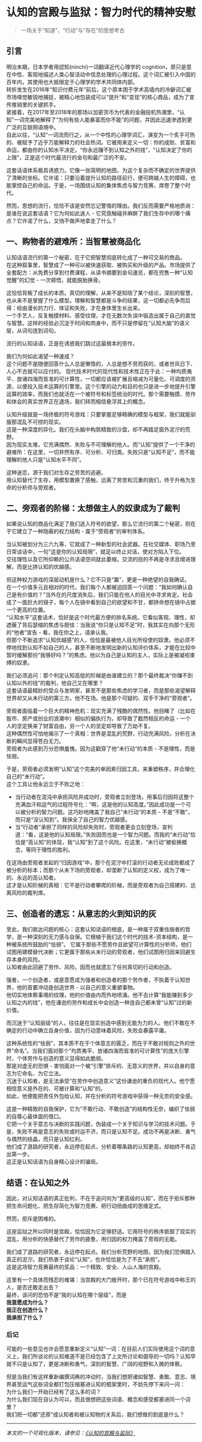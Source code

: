 # 认知的宫殿与监狱：智力时代的精神安慰

> 一场关于“知道”、“行动”与“存在”的思想考古<!--more-->

## 引言

明治末期，日本学者用認知(ninchi)一词翻译近代心理学的 cognition，原只是意在中性、客观地描述人类心智活动中信息处理的心理过程。这个词汇被引入中国的百年内，其使用也大抵限定于心理学的学术共同体内部。  
转折发生在2016年“知识付费元年”前后，这个原本困于学术高墙内的冷僻词汇被市场嗅觉敏锐地捕捉，被精心地包装成可以“提升”和“变现”的核心商品，成为了宣传推销里的关键抓手。  
紧接着，在2017年至2018年的那场以加密货币为代表的金融投机热潮里，“认知”一词完美地解释了“为何有些人能暴富而你不能”的问题，并因此迅速渗透到更广泛的互联网语境中。  
自此以往，“认知”一词流而行之，从一个中性的心理学词汇，演变为一个炙手可热的、被赋予了近乎万能解释力的社会热词。它被用来定义一切：你的成败、贫富和命运，都由你的认知水平决定。“你永远赚不到认知之外的钱”，“认知决定了你的上限”，正是这个时代最流行的金句和最广泛的不安。

这套话语体系极具诱惑力。它像一张简明的地图，为这个复杂而不确定的世界提供了清晰的坐标。它许诺：只要沿着提升认知的路径前行，便可跨越人生的障碍，也能掌控自己的命运。于是，一场围绕认知的集体焦虑与智力竞赛，席卷了整个时代。  

然而，思想的流行，恰恰不该是安然忘记警惕的理由。我们反而需要严格地质询：是谁在说这套话语？它为何如此迷人 - 它究竟触碰并麻醉了我们生存中的哪个痛点？它许诺了什么，又悄不做声地拿走了什么？

## 一、购物者的避难所：当智慧被商品化

认知话语流行的第一个秘密，在于它把智慧彻底转化成了一种可交易的商品。  
在这种叙事里，智慧成了一种可以被快速获取、被购买和升级的产品。市场提供了全套配方：从免费分享到付费课程，从读书摘要到金句速览，都在兜售一种“认知觉醒”的幻觉 - 一次顿悟，就能脱胎换骨。

这恰恰背叛了成长的本质。真切的理解，从来不是知晓了某个结论，深刻的智慧，也从来不是掌握了什么模型。理解和智慧都是斗争的结果，这一切都必先争而后得：经由漫长的力行、体证和失败，才在身体里生长出来。  
一个手艺人，反复触摸材料、感受纹理，才在无数次失误中锻造出属于自己的直觉与智慧。这样的经验必沉淀于时间和肉身中，而不只是停留在“认知大脑”的语义层，从词句连到词句。

流行的认知话语，正是在诱惑我们跳过这最根本的劳作。

我们为何如此渴望一种速成？  
这个问题不是随便回答什么人总是懒惰的，人总是想不劳而获的，或者世风日下、人心不古就可以应付的。
现代技术时代的现代性和技术性正在于此：一种均质夷平、放诸四海而皆准的可计算性，一切都应该被扩展且缩减为可量化、可调度的资源，以便投入技术运算的引擎里。这个引擎的动力和目的也只是进一步地提升引擎运算的效率，而我们也就活在一个被符号和标签统治的时代。那个需要触摸、劳作和体会的真实世界正在退场，我们转而相信悬浮其上的概念。

认知升级就是一场终极的符号游戏：只要掌握足够精确的模型与框架，我们就能驯服那混乱不可控的现实。  
这是一种深度的异化。我们在头脑中构筑精致的沙盘，却不再踏足窗外泥泞的荒野。  
因为现实太难，它充满偶然、失败与不可理解的他人。而“认知”提供了一个干净的避难所：在这里，一切井然有序、可分析、可归类。失败只是“认知不足”，而不能理解的他人只是“认知水平不同”。

这种迷恋，源于我们对生存之劳苦的逃避。  
用认知替代了生存，用模型置换了感触，远离了劳苦和沉重的我们，终于升格为生命的分析师与旁观者。

## 二、旁观者的阶梯：太想做主人的奴隶成为了裁判

如果说认知的商品化满足了我们逃入符号的欲望，那么它流行的第二个秘密，则在于它建立了一种隐蔽的权力结构 - 属于“旁观者”的审判体系。

当认知被划分为三六九等，它就成了一种新型的社会武器。在社交媒体、职场乃至日常谈话中，一句“这是你的认知局限”，就足以终止对话，使对方陷入下位。  
交往理性以及它所仰赖的公共话语空间就此萎缩，交流的目的不再是寻求且增进理解，而是比拼认知的优越感。

但这种权力游戏的深层动机是什么？它不只是“赢”，更是一种绝望的自我确证。  
在一个价值多元且相对的时代，我们每个人都被迫回答一个问题：“我如何确认自己是有价值的？”当外在的尺度消失后，我们只能在他人的目光中寻求肯定。社会成了一面巨大的镜子，每个人在镜中看到自己的欲望和不甘，都拼命想在镜中占据一个更高的位置。  
“认知水平”这套话术，恰好是这个时代最方便的排名系统。它看似客观、理性，却遮蔽了背后瑟缩的焦虑与胆怯：当我说“你只是认知不足”时，我其实在向那个无形的“他者”宣告 - 看，我在你之上，请承认我。  
但那个不断追求“认知优越感”的人，恰恰是最被他人目光所役使的奴隶。他必须不停地找到认知不如自己的人，甚至不断地发明出新的认知评价体系，才能在比较中暂时缓解那份“我够好吗？”的焦虑。他以为自己是认知的主人，实际上是被凝视束缚的奴隶。

我们必须追问：那个判定认知高低的阶梯是由谁建立的？那个最终裁决“你赚不到认知以外的钱”的裁判，他自己又在哪里？  
这套话语最精妙的受众与发明家，甚至不是那些焦虑的学习者，而是那些渴望解释世界却又从未行动的第三方。他不在场。他是那个可疑的、双手干净的“旁观者”。

旁观者面临着一个巨大的精神危机：现实充满了残酷的偶然性。他目睹了（比如在股市、房产或创业的浪潮中）相似的偏执行为，却导致了截然相反的命运 - 一个人的坚定换来了财富自由，另一个人的坚定却导致了万劫不复。  
这种偶然性可怕地揭示了一个真相：世界是混乱的荒野，行动充满风险，分析在决断的瞬间显得苍白无力。  
旁观者为此感到万分恐惧羞愧。因为这戳穿了他“未行动”的本质 - 不是理性，而是怯弱。

于是，旁观者必须发明“认知”这个完美的单因素归因工具，来重塑秩序，并合理化自己的“未行动”。  
这个工具让他永远立于不败之地：
 - 当行动者在混沌中承担风险并成功时，旁观者立刻登场，用事后归因将这整个充满血汗和运气的过程符号化：“啊，这是他的认知高度。”因此成功是一个可以被分析的智力问题。这巧妙地掩盖了我自己“未行动”的本质 - 不是“不敢”，而只是“没认知到”。我保全了自己的智力优越感。
 - 当“行动者”承担了同样的风险却失败时，旁观者更会立刻登场，宣判道：“看，这是他的认知局限。”失败因而也是一个智力问题。而我的“未行动”恰恰是“高认知”的体现，我“认知”到了这个风险。在这里，“未行动”被偷换概念，等同于理性的胜利。

在这场由旁观者发起的“归因游戏”中，那个在泥泞中打滚的行动者无论成败都成了被分析的标本；而那个从未下场的旁观者，却垄断了认知的定义权，成为了唯一的、永远的高认知者。  
这才是认知阶梯的真相：它不是行动者攀爬的阶梯，而是旁观者为自己搭建的、远离风险的裁判席。

## 三、创造者的遗忘：从意志的火到知识的灰

至此，我们抵达问题的核心：这套认知话语的根底，是一种属于双重怯弱者的哲学，是一种深刻的无力感与自保。它根植于我们这个时代的技术-资本结构，是一种被系统所鼓励的“怯弱”。
它属于那些不愿劳作且欲望可计算性的分析师，他们试图用建模替代决断；它更属于那些从未行动的旁观者，他们试图用归因来回避生存本身的风险。  
认知者由此回避了劳作、风险，因而也就遗忘了任何真切的行动和创造。

强者，一个创造者，或是意愿成为强者和创造者的那个劳作者，不执着于认知世界，他的首要冲动是创造世界 - 以自己的意义重塑事物。  
他切实地体察事境的纹理，他的价值由内而外地喷涌。他不去计算“我能赚到多少认知之内的钱”，他在谦逊的劳作和成长中会创造一种连自己都未曾“认知”过的新价值。

而沉迷于“认知层级”的人，往往是在现实创造中感到无能为力的人。他们不敢在不确定的行动中确立自身价值，因为行动意味着风险，失败会暴露平庸。

这种系统性的“怯弱”，其本质不在于个体意志的匮乏，而在于不敢对规则之外的世界“命名”。当我们面对那个“均质夷平、放诸四海而皆准的可计算性”的庞大引擎时，个体劳作与创造的意义显得如此脆弱。  
那是对虚无的恐惧 - 害怕面对一个被“引擎”排斥的、无意义的世界，并以自身的意志为它命名、为它立法。  
沉迷于认知者，是无法承受“在劳作中创造意义”这份谦逊的重负的现代人。他宁愿相信意义是外在的、可被计算和“认知”的。  
如此，他便能把责任外包给认知，并在分析的符号游戏中获得一种无奈的安全感。

这是一种精致的自我保护，它为“不敢行动、不敢创造”的结构性无奈，编织了怯弱的自尊心最体面的借口。  
它把一个关乎意志与决断的实践问题，伪装成一个关于知识与学习的技术问题。于是，失败不再是意志的失败或时运不济，而只是认知不足。成功不再是决断、勇气与偶然的结晶，而只是认知红利。  
他们成了道路的研究者，永远停在起点，分析着哪条路的认知更高，却始终不肯迈出第一步。  
这正是认知话语为自身精心设计的骗局。

## 结语：在认知之外

因此，对认知话语的真正批判，不在于追问何为“更高级的认知”，而在于拒斥那种把生命问题化、把生存简化为智力竞赛、把行动扭曲成的思维定式。

然而，拒斥是困难的。

这座监狱之所以同时是宫殿，恰恰因为它足够舒适。它用符号的秩序抵御了现实的混乱，用分析的快感替代了劳作的疲惫，用归因的权力掩盖了旁观的无能。

我们成了道路的研究者，永远停在起点。我们分析荒野的地图，因为我们恐惧踏入真正的泥泞。我们热衷于谈论“认知”，也许恰恰是为了不去“承担”。  
这是这场智力竞赛最终的奖品：一个精致、安全、人山人海的宫殿。

这里有一个具体而残忍的难堪：当宫殿的大门敞开时，那个已在符号游戏中称王的人，是否还敢走出去？  
最终，该问的恐怕不是“我的认知在哪个层级”，而是  
**我意愿成为什么？**  
**我正在创造什么？**  
**我承担了什么？**

### 后记

可能的一些意见也许会愿意重新定义“认知”一词：在目前人们实际使用这个词的意义上，我们所谈论的认知难道不是已经包含了上文所讨论和倡导的一切吗？认知早就不只是认知了，更是决断和勇气，深刻的智慧、广阔的视野和入微的体察。

但是当我们有这样重新编撰词典的冲动时，当我们想把诸如智慧、勇敢、意志、境界甚至运气这些词全都打包压缩塞进认知的框架里时，不妨先停下来问一问：  
为什么我们一开始已经有了这么多的词？  
为什么我们现在自认为可以，而且很想把这些词语、概念和感受都塞进同一个词里？  
我们把一切都“还原“成认知者和被认知物的关系后，我们想做的到底是什么？

---

*本文的一个可视化版本，请参见：[《认知的宫殿与监狱》](/pages/cognition-visual.html)*
